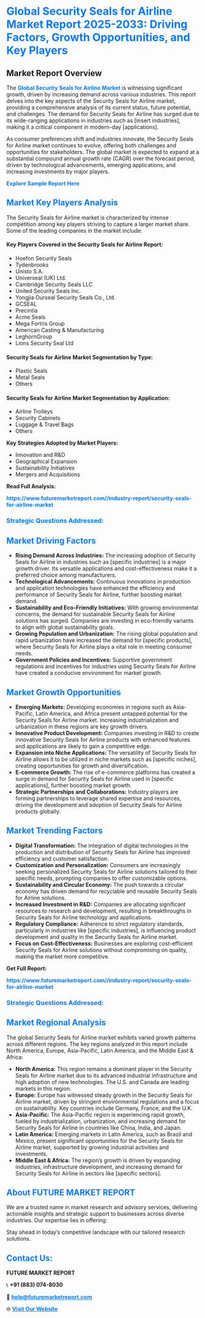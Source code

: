 <h1 style="color: #007BFF;">Global Security Seals for Airline Market Report 2025-2033: Driving Factors, Growth Opportunities, and Key Players</h1>

<section id="overview">
<h2>Market Report Overview</h2>
<p>The <a href="https://www.futuremarketreport.com//industry-report/security-seals-for-airline-market" style="color: #007BFF; text-decoration: none;"><strong>Global Security Seals for Airline Market</strong></a> is witnessing significant growth, driven by increasing demand across various industries. This report delves into the key aspects of the Security Seals for Airline market, providing a comprehensive analysis of its current status, future potential, and challenges. The demand for Security Seals for Airline has surged due to its wide-ranging applications in industries such as [insert industries], making it a critical component in modern-day [applications].</p>
<p>As consumer preferences shift and industries innovate, the Security Seals for Airline market continues to evolve, offering both challenges and opportunities for stakeholders. The global market is expected to expand at a substantial compound annual growth rate (CAGR) over the forecast period, driven by technological advancements, emerging applications, and increasing investments by major players.</p>
</section>

<section id="overview">
<p><a href="https://www.futuremarketreport.com//request-sample/reportId=59185" style="color: #007BFF; text-decoration: none;"><strong>Explore Sample Report Here</strong></a></p>
</section>

<section id="key-players">
<h2 style="color: #007BFF;">Market Key Players Analysis</h2>
<p>The Security Seals for Airline market is characterized by intense competition among key players striving to capture a larger market share. Some of the leading companies in the market include:</p>
<h4>Key Players Covered in the Security Seals for Airline Report:</h4>
<ul><li>Hoefon Security Seals</li><li>Tydenbrooks</li><li>Unisto S.A.</li><li>Universeal (UK) Ltd.</li><li>Cambridge Security Seals LLC</li><li>United Security Seals Inc.</li><li>Yongjia Ourseal Security Seals Co., Ltd.</li><li>GCSEAL</li><li>Precintia</li><li>Acme Seals</li><li>Mega Fortris Group</li><li>American Casting &amp; Manufacturing</li><li>LeghornGroup</li><li>Lions Security Seal Ltd</li></ul>
<h4>Security Seals for Airline Market Segmentation by Type:</h4>
<ul><li>Plastic Seals</li><li>Metal Seals</li><li>Others</li></ul>

<h4>Security Seals for Airline Market Segmentation by Application:</h4>
<ul><li>Airline Trolleys</li><li>Security Cabinets</li><li>Luggage &amp; Travel Bags</li><li>Others</li></ul>
<p><strong>Key Strategies Adopted by Market Players:</strong></p>
<ul>
<li>Innovation and R&D</li>
<li>Geographical Expansion</li>
<li>Sustainability Initiatives</li>
<li>Mergers and Acquisitions</li>
</ul>
</section>

<section>
<p><strong>Read Full Analysis: </strong></p><a href="https://www.futuremarketreport.com//industry-report/security-seals-for-airline-market" style="color: #007BFF; text-decoration: none;"><strong>https://www.futuremarketreport.com//industry-report/security-seals-for-airline-market</strong></a>
<h3 style="color: #007BFF;">Strategic Questions Addressed:</h3>
</section>

<section id="driving-factors">
<h2 style="color: #007BFF;">Market Driving Factors</h2>
<ul>
<li><strong>Rising Demand Across Industries:</strong> The increasing adoption of Security Seals for Airline in industries such as [specific industries] is a major growth driver. Its versatile applications and cost-effectiveness make it a preferred choice among manufacturers.</li>
<li><strong>Technological Advancements:</strong> Continuous innovations in production and application technologies have enhanced the efficiency and performance of Security Seals for Airline, further boosting market demand.</li>
<li><strong>Sustainability and Eco-Friendly Initiatives:</strong> With growing environmental concerns, the demand for sustainable Security Seals for Airline solutions has surged. Companies are investing in eco-friendly variants to align with global sustainability goals.</li>
<li><strong>Growing Population and Urbanization:</strong> The rising global population and rapid urbanization have increased the demand for [specific products], where Security Seals for Airline plays a vital role in meeting consumer needs.</li>
<li><strong>Government Policies and Incentives:</strong> Supportive government regulations and incentives for industries using Security Seals for Airline have created a conducive environment for market growth.</li>
</ul>
</section>

<section id="growth-opportunities">
<h2 style="color: #007BFF;">Market Growth Opportunities</h2>
<ul>
<li><strong>Emerging Markets:</strong> Developing economies in regions such as Asia-Pacific, Latin America, and Africa present untapped potential for the Security Seals for Airline market. Increasing industrialization and urbanization in these regions are key growth drivers.</li>
<li><strong>Innovative Product Development:</strong> Companies investing in R&D to create innovative Security Seals for Airline products with enhanced features and applications are likely to gain a competitive edge.</li>
<li><strong>Expansion into Niche Applications:</strong> The versatility of Security Seals for Airline allows it to be utilized in niche markets such as [specific niches], creating opportunities for growth and diversification.</li>
<li><strong>E-commerce Growth:</strong> The rise of e-commerce platforms has created a surge in demand for Security Seals for Airline used in [specific applications], further boosting market growth.</li>
<li><strong>Strategic Partnerships and Collaborations:</strong> Industry players are forming partnerships to leverage shared expertise and resources, driving the development and adoption of Security Seals for Airline products globally.</li>
</ul>
</section>

<section id="trending-factors">
<h2 style="color: #007BFF;">Market Trending Factors</h2>
<ul>
<li><strong>Digital Transformation:</strong> The integration of digital technologies in the production and distribution of Security Seals for Airline has improved efficiency and customer satisfaction.</li>
<li><strong>Customization and Personalization:</strong> Consumers are increasingly seeking personalized Security Seals for Airline solutions tailored to their specific needs, prompting companies to offer customizable options.</li>
<li><strong>Sustainability and Circular Economy:</strong> The push towards a circular economy has driven demand for recyclable and reusable Security Seals for Airline solutions.</li>
<li><strong>Increased Investment in R&D:</strong> Companies are allocating significant resources to research and development, resulting in breakthroughs in Security Seals for Airline technology and applications.</li>
<li><strong>Regulatory Compliance:</strong> Adherence to strict regulatory standards, particularly in industries like [specific industries], is influencing product development and quality in the Security Seals for Airline market.</li>
<li><strong>Focus on Cost-Effectiveness:</strong> Businesses are exploring cost-efficient Security Seals for Airline solutions without compromising on quality, making the market more competitive.</li>
</ul>
</section>

<section>
<p><strong>Get Full Report: </strong></p><a href="https://www.futuremarketreport.com//industry-report/security-seals-for-airline-market" style="color: #007BFF; text-decoration: none;"><strong>https://www.futuremarketreport.com//industry-report/security-seals-for-airline-market</strong></a>
<h3 style="color: #007BFF;">Strategic Questions Addressed:</h3>
</section>


<section id="regional-analysis">
<h2 style="color: #007BFF;">Market Regional Analysis</h2>
<p>The global Security Seals for Airline market exhibits varied growth patterns across different regions. The key regions analyzed in this report include North America, Europe, Asia-Pacific, Latin America, and the Middle East & Africa:</p>
<ul>
<li><strong>North America:</strong> This region remains a dominant player in the Security Seals for Airline market due to its advanced industrial infrastructure and high adoption of new technologies. The U.S. and Canada are leading markets in this region.</li>
<li><strong>Europe:</strong> Europe has witnessed steady growth in the Security Seals for Airline market, driven by stringent environmental regulations and a focus on sustainability. Key countries include Germany, France, and the U.K.</li>
<li><strong>Asia-Pacific:</strong> The Asia-Pacific region is experiencing rapid growth, fueled by industrialization, urbanization, and increasing demand for Security Seals for Airline in countries like China, India, and Japan.</li>
<li><strong>Latin America:</strong> Emerging markets in Latin America, such as Brazil and Mexico, present significant opportunities for the Security Seals for Airline market, supported by growing industrial activities and investments.</li>
<li><strong>Middle East & Africa:</strong> The region’s growth is driven by expanding industries, infrastructure development, and increasing demand for Security Seals for Airline in sectors like [specific sectors].</li>
</ul>
</section>

<footer>
<h2 style="color: #007BFF;">About FUTURE MARKET REPORT</h2>
<p>We are a trusted name in market research and advisory services, delivering actionable insights and strategic support to businesses across diverse industries. Our expertise lies in offering:</p>

<p>Stay ahead in today’s competitive landscape with our tailored research solutions.</p>

<h2 style="color: #007BFF;">Contact Us:</h2>
<p><strong>FUTURE MARKET REPORT</strong></p>
<p>📞 <strong>+91 (883) 074-8030</strong></p>
<p>📧 <strong><a href="mailto:help@futuremarketreport.com" style="color: #007BFF;">help@futuremarketreport.com</a></strong></p>
<p>🌐 <strong><a href="https://www.futuremarketreport.com/" style="color: #007BFF;">Visit Our Website</a></strong></p>
</footer>